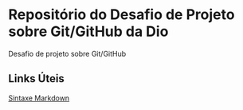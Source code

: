 # Repositório do Desafio de Projeto sobre Git/GitHub da Dio
Desafio de projeto sobre Git/GitHub

## Links Úteis

[Sintaxe Markdown](https://www.markdownguide.org/getting-started/)


